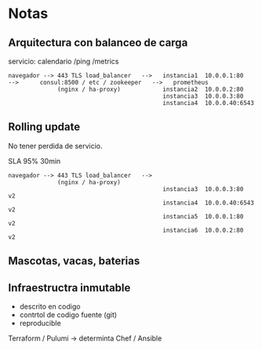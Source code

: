 # Notas


## Arquitectura con balanceo de carga

servicio: calendario
            /ping
            /metrics

```
navegador --> 443 TLS load_balancer   -->   instancia1  10.0.0.1:80   -->      consul:8500 / etc / zookeeper   -->   prometheus
              (nginx / ha-proxy)            instancia2  10.0.0.2:80
                                            instancia3  10.0.0.3:80
                                            instancia4  10.0.0.40:6543
```

## Rolling update

No tener perdida de servicio.

SLA 95%  30min

```
navegador --> 443 TLS load_balancer   -->   
              (nginx / ha-proxy)            
                                            instancia3  10.0.0.3:80      v2
                                            instancia4  10.0.0.40:6543   v2
                                            instancia5  10.0.0.1:80      v2 
                                            instancia6  10.0.0.2:80      v2

```

## Mascotas, vacas, baterias

## Infraestructra inmutable

- descrito en codigo
- contrtol de codigo fuente (git)
- reproducible

Terraform / Pulumi -> determinta
Chef / Ansible


                                            
